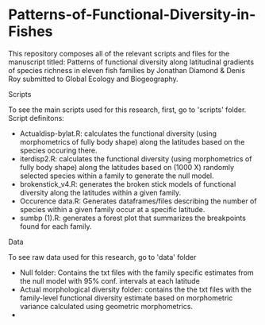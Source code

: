 # Patterns-of-Functional-Diversity-in-Fishes

This repository composes all of the relevant scripts and files for the manuscript titled: Patterns of functional diversity along latitudinal gradients of species richness in eleven fish families by Jonathan Diamond & Denis Roy submitted to Global Ecology and Biogeography.

Scripts

To see the main scripts used for this research, first, go to 'scripts' folder. 
Script definitons:

* Actualdisp-bylat.R: calculates the functional diversity (using morphometrics of fully body shape) along the latitudes based on the species occuring there.
* iterdisp2.R: calculates the functional diversity (using morphometrics of fully body shape) along the latitudes based on (1000 X) randomly selected species within a family to generate the null model.
* brokenstick_v4.R: generates the broken stick models of functional diversity along the latitudes within a given family.
* Occurence data.R: Generates dataframes/files describing the number of species within a given family occur at a specific latitude. 
* sumbp (1).R: generates a forest plot that summarizes the breakpoints found for each family.

Data 

To see raw data used for this research, go to 'data' folder

* Null folder: Contains the txt files with the family specific estimates from the null model with 95% conf. intervals at each latitude
* Actual morphological diversity folder: contains the the txt files with the family-level functional diversity estimate based on morphometric variance calculated using geometric morphometrics. 
* 
